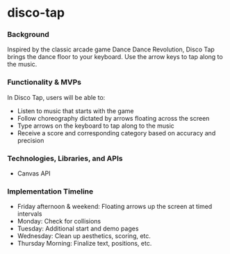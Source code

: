# disco-tap

### Background

Inspired by the classic arcade game Dance Dance Revolution, Disco Tap brings the dance floor to your keyboard. Use the arrow keys to tap along to the music.

### Functionality & MVPs

In Disco Tap, users will be able to:

- Listen to music that starts with the game
- Follow choreography dictated by arrows floating across the screen
- Type arrows on the keyboard to tap along to the music
- Receive a score and corresponding category based on accuracy and precision

### Technologies, Libraries, and APIs

- Canvas API

### Implementation Timeline

- Friday afternoon & weekend: Floating arrows up the screen at timed intervals
- Monday: Check for collisions
- Tuesday: Additional start and demo pages
- Wednesday: Clean up aesthetics, scoring, etc.
- Thursday Morning: Finalize text, positions, etc.

<!-- ![Wireframe](Screenshot 2023-09-14 at 10.53.43 PM.png "Title") -->

